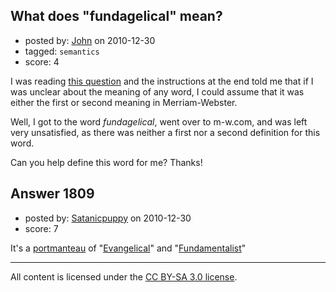 ## What does "fundagelical" mean?

- posted by: [John](https://stackexchange.com/users/-1/627-john) on 2010-12-30
- tagged: `semantics`
- score: 4

I was reading [this question][1] and the instructions at the end told me that if I was unclear about the meaning of any word, I could assume that it was either the first or second meaning in Merriam-Webster.

Well, I got to the word *fundagelical*, went over to m-w.com, and was left very unsatisfied, as there was neither a first nor a second definition for this word.

Can you help define this word for me?  Thanks! 


  [1]: http://atheism.stackexchange.com/questions/1801/is-violence-ever-a-viable-option-for-an-atheist


## Answer 1809

- posted by: [Satanicpuppy](https://stackexchange.com/users/-1/169-satanicpuppy) on 2010-12-30
- score: 7

<p>It's a <a href="http://en.wikipedia.org/wiki/Portmanteau" rel="nofollow">portmanteau</a> of "<a href="http://en.wikipedia.org/wiki/Evangelicalism" rel="nofollow">Evangelical</a>" and "<a href="http://en.wikipedia.org/wiki/Fundamentalism" rel="nofollow">Fundamentalist</a>"</p>




---

All content is licensed under the [CC BY-SA 3.0 license](https://creativecommons.org/licenses/by-sa/3.0/).
